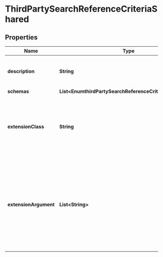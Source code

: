 

# ThirdPartySearchReferenceCriteriaShared


## Properties

| Name | Type | Description | Notes |
|------------ | ------------- | ------------- | -------------|
|**description** | **String** | A description for this Search Reference Criteria |  [optional] |
|**schemas** | **List&lt;EnumthirdPartySearchReferenceCriteriaSchemaUrn&gt;** |  |  |
|**extensionClass** | **String** | The fully-qualified name of the Java class providing the logic for the Third Party Search Reference Criteria. |  |
|**extensionArgument** | **List&lt;String&gt;** | The set of arguments used to customize the behavior for the Third Party Search Reference Criteria. Each configuration property should be given in the form &#39;name&#x3D;value&#39;. |  [optional] |



